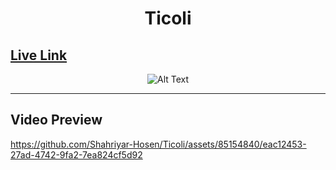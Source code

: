 <h1 align="center">Ticoli</h1>

## [Live Link](https://ticoli.vercel.app)

<div align="center">
  <img src="https://github.com/Shahriyar-Hosen/Ticoli/assets/96829173/1093aa76-853f-47e2-a09b-f7273e9727ca" alt="Alt Text">
</div>

<hr/>

## Video Preview
https://github.com/Shahriyar-Hosen/Ticoli/assets/85154840/eac12453-27ad-4742-9fa2-7ea824cf5d92

